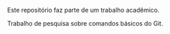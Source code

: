 Este repositório faz parte de um trabalho acadêmico.

Trabalho de pesquisa sobre comandos básicos do Git.
